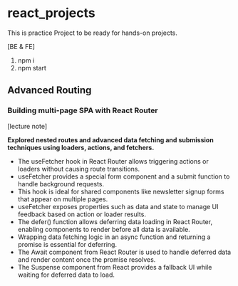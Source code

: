 # react_projects
This is practice Project to be ready for hands-on projects.

[BE & FE]
1. npm i
2. npm start 

## Advanced Routing
### Building multi-page SPA with React Router

[lecture note]

<b>Explored nested routes and advanced data fetching and submission techniques using loaders, actions, and fetchers.</b>

* The useFetcher hook in React Router allows triggering actions or loaders without causing route transitions.
* useFetcher provides a special form component and a submit function to handle background requests.
* This hook is ideal for shared components like newsletter signup forms that appear on multiple pages.
* useFetcher exposes properties such as data and state to manage UI feedback based on action or loader results.
* The defer() function allows deferring data loading in React Router, enabling components to render before all data is available.
* Wrapping data fetching logic in an async function and returning a promise is essential for deferring.
* The Await component from React Router is used to handle deferred data and render content once the promise resolves.
* The Suspense component from React provides a fallback UI while waiting for deferred data to load.
